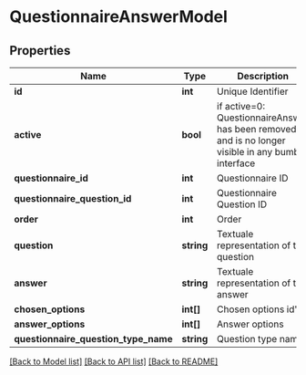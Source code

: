 # QuestionnaireAnswerModel

## Properties
Name | Type | Description | Notes
------------ | ------------- | ------------- | -------------
**id** | **int** | Unique Identifier | [optional] 
**active** | **bool** | if active&#x3D;0: QuestionnaireAnswer has been removed and is no longer visible in any bumbal interface | [optional] 
**questionnaire_id** | **int** | Questionnaire ID | [optional] 
**questionnaire_question_id** | **int** | Questionnaire Question ID | [optional] 
**order** | **int** | Order | [optional] 
**question** | **string** | Textuale representation of the question | [optional] 
**answer** | **string** | Textuale representation of the answer | [optional] 
**chosen_options** | **int[]** | Chosen options id&#39;s | [optional] 
**answer_options** | **int[]** | Answer options | [optional] 
**questionnaire_question_type_name** | **string** | Question type name | [optional] 

[[Back to Model list]](../README.md#documentation-for-models) [[Back to API list]](../README.md#documentation-for-api-endpoints) [[Back to README]](../README.md)


